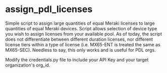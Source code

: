 # assign_pdl_licenses
Simple script to assign large quantities of equal Meraki licenses to large quantities of equal Meraki devices. Script allows selection of device type you wish to assign licenses from your available pool. As of today, the script does not differentiate between different duration licenses, nor different license tiers within a type of license (i.e. MX65-ENT is treated the same as MX65-SEC). Needless to say, this only works and is useful for PDL orgs.

Modify the credentials.py file to include your API Key and your target organization's org_id.
